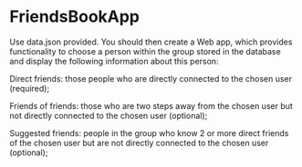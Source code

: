 # FriendsBookApp

Use data.json provided. You should then create a Web app, which provides functionality to choose a person within the group stored in the database and display the following information about this person:


Direct friends: those people who are directly connected to the chosen user (required);

Friends of friends: those who are two steps away from the chosen user but not directly connected to the chosen user (optional);

Suggested friends: people in the group who know 2 or more direct friends of the chosen user but are not directly connected to the chosen user (optional);
